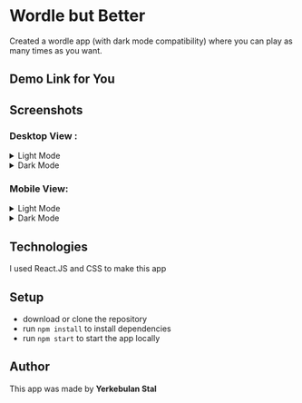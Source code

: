 # Wordle but Better

Created a wordle app (with dark mode compatibility) where you can play  as many times as you want.

## Demo Link for You



## Screenshots

### Desktop View  :

  <details>
    <summary>Light Mode</summary>
    <img src="/screenshots/desktop-wordle-screenshot-light.png"></img>
  </details>
  <details>
    <summary>Dark Mode</summary>
    <img src="/screenshots/desktop-wordle-screenshot-dark.png"></img>
  </details>

### Mobile View:

  <details>
      <summary>Light Mode</summary>
      <img src="/screenshots/mobile-wordle-screenshot-light.png"></img>
    </details>
    <details>
      <summary>Dark Mode</summary>
      <img src="/screenshots/mobile-wordle-screenshot-dark.png"></img>
    </details>
    
## Technologies

I used React.JS and CSS to make this app

## Setup
* download or clone the repository
* run `npm install` to install dependencies
* run `npm start` to start the app locally

## Author
This app was made by **Yerkebulan Stal**

